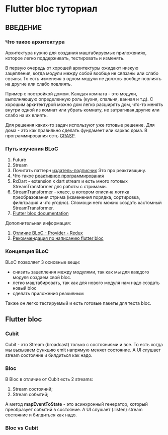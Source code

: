 # Flutter bloc туториал

## ВВЕДЕНИЕ

### Что такое архитектура

Архитектура нужно для создания маштабируемых приложениях, которое легко поддерживать, тестировать и
изменять.

В первую очередь от хорошей архитектуры ожидают низкую зацепления, когда модули между собой вообще
не связаны или слабо свзяны. То есть изменеия в одном модули не должны вообще повлиять на другие или
слабо повлиять.

Пример с постройкой домом. Каждая комната - это модули, выполняющую определенную роль (кухня,
спальня, ванная и т.д). С хорошим архитектурой можно дом легко расширять дом, что-то менять внутри
одной из комнат или убрать комнату, не затрагивая другие или слабо на их влиять.

Для решения каких-то задач используют уже готовые решение. Для дома - это как правильно сделать
фундамент или каркас дома. В программирования есть [GRASP](https://ru.wikipedia.org/wiki/GRASP).

### Путь изучения BLoC

1) Future
2) Stream
3) Почитать паттерн [издатель-подписчик](https://refactoring.guru/ru/design-patterns/observer)
   Это про реактивщину.
4) Что
   такое [реактивное программирования](https://www.didierboelens.com/2018/08/reactive-programming-streams-bloc/)
5) RxDart - extension к dart stream и есть много готовых StreamTransformer для работы с стримами.
6) [StreamTransformer](https://api.flutter.dev/flutter/dart-async/StreamTransformer-class.html) -
   класс, в котором описина логика преобразования стрима (изменения порядка, сортировка, фильтрация
   и что угодно). Спомощи него можно создать кастомный StreamTransformer.
7) [Flutter bloc documentation](https://bloclibrary.dev/)

Дополнительная информация:

1) [Отличие BLoC - Provider - Redux](https://www.didierboelens.com/2019/04/bloc-scopedmodel-redux-comparison/)
2) [Рекоммендация по написанию flutter bloc](https://gist.github.com/PlugFox/7ee89778d0145f3bba704dbc4e4002da)

### Концепция BLoC

BLoC позволяет 3 основные вещи:

- снизить зацепления между модулями, так как мы для каждого модуля создаем свой bloc.
- легко маштабировать, так как для нового модуля нам надо создать новый bloc
- сделать приложения реакивным

Также он легко тестируемый и есть готовые пакеты для теста bloc.

## Flutter bloc

### Cubit

Cubit - это Stream (broadcast) только с состояниями и все. То есть когда мы вызываем функцию emit
напрямую меняет состояние. А UI слушает stream состояние и билдиться как надо.

### Bloc

В Bloc в отличие от Cubit есть 2 streams:

1) Stream состояний;
2) Stream событий;

А метод **mapEventToState** - это асинхронный генератор, который преобразует событий в состояние. А
UI слушает (.listen) stream состояние и билдиться как надо.

### Bloc vs Cubit




